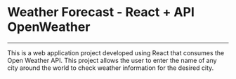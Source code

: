 # Weather Forecast - React + API OpenWeather

---


This is a web application project developed using React that consumes the Open Weather API. This project allows the user to enter the name of any city around the world to check weather information for the desired city.
